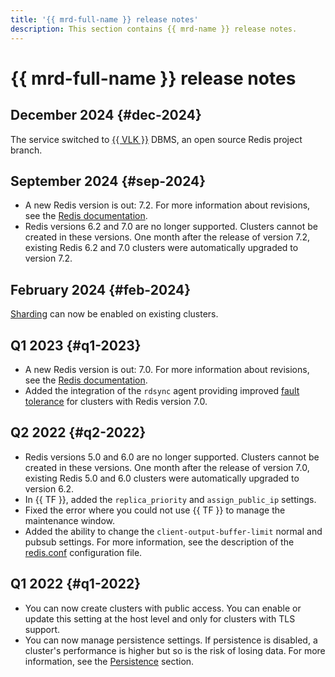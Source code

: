 ```yaml
---
title: '{{ mrd-full-name }} release notes'
description: This section contains {{ mrd-name }} release notes.
---
```


# {{ mrd-full-name }} release notes

## December 2024 {#dec-2024}

The service switched to [{{ VLK }}](https://valkey.io/) DBMS, an open source Redis project branch.

## September 2024 {#sep-2024}

* A new Redis version is out: 7.2. For more information about revisions, see the [Redis documentation](https://raw.githubusercontent.com/redis/redis/7.2/00-RELEASENOTES).
* Redis versions 6.2 and 7.0 are no longer supported. Clusters cannot be created in these versions. One month after the release of version 7.2, existing Redis 6.2 and 7.0 clusters were automatically upgraded to version 7.2.

## February 2024 {#feb-2024}

[Sharding](./concepts/sharding.md) can now be enabled on existing clusters.

## Q1 2023 {#q1-2023}

* A new Redis version is out: 7.0. For more information about revisions, see the [Redis documentation](https://raw.githubusercontent.com/redis/redis/7.0/00-RELEASENOTES).
* Added the integration of the `rdsync` agent providing improved [fault tolerance](concepts/replication.md#availability) for clusters with Redis version 7.0.

## Q2 2022 {#q2-2022}

* Redis versions 5.0 and 6.0 are no longer supported. Clusters cannot be created in these versions. One month after the release of version 7.0, existing Redis 5.0 and 6.0 clusters were automatically upgraded to version 6.2.
* In {{ TF }}, added the `replica_priority` and `assign_public_ip` settings.
* Fixed the error where you could not use {{ TF }} to manage the maintenance window.
* Added the ability to change the `client-output-buffer-limit` normal and pubsub settings. For more information, see the description of the [redis.conf](https://raw.githubusercontent.com/redis/redis/unstable/redis.conf) configuration file.

## Q1 2022 {#q1-2022}

* You can now create clusters with public access. You can enable or update this setting at the host level and only for clusters with TLS support.
* You can now manage persistence settings. If persistence is disabled, a cluster's performance is higher but so is the risk of losing data. For more information, see the [Persistence](concepts/replication#persistence) section.
